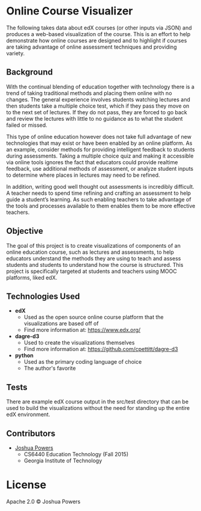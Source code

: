 # Online Course Visualizer
The following takes data about edX courses (or other inputs via JSON) and produces a web-based
visualization of the course. This is an effort to help demonstrate how online courses are designed
and to highlight if courses are taking advantage of online assessment techniques and providing
variety.

## Background
With the continual blending of education together with technology there is a trend of taking traditional methods and placing them online with no changes. The general experience involves students watching lectures and then students take a multiple choice test, which if they pass they move on to the next set of lectures. If they do not pass, they are forced to go back and review the lectures with little to no guidance as to what the student failed or missed.

This type of online education however does not take full advantage of new technologies that may exist or have been enabled by an online platform. As an example, consider methods for providing intelligent feedback to students during assessments. Taking a multiple choice quiz and making it accessible via online tools ignores the fact that educators could provide realtime feedback, use additional methods of assessment, or analyze student inputs to determine where places in lectures may need to be refined.

In addition, writing good well thought out assessments is incredibly difficult. A teacher needs to spend time refining and crafting an assessment to help guide a student’s learning. As such enabling teachers to take advantage of the tools and processes available to them enables them to be more effective teachers.

## Objective
The goal of this project is to create visualizations of components of an online education course, such as lectures and assessments, to help educators understand the methods they are using to teach and assess students and students to understand how the course is structured. This project is specifically targeted at students and teachers using MOOC platforms, liked edX.

## Technologies Used
* **edX**
  * Used as the open source online course platform that the visualizations are based off of
  * Find more information at: https://www.edx.org/
* **dagre-d3**
  * Used to create the visualizations themselves
  * Find more information at: https://github.com/cpettitt/dagre-d3
* **python**
  * Used as the primary coding language of choice
  * The author's favorite

## Tests
There are example edX course output in the src/test directory that can be used to build the
visualizations without the need for standing up the entire edX environment.

## Contributors
* [Joshua Powers](http://powersj.github.io/)
  * CS6440 Education Technology (Fall 2015)
  * Georgia Institute of Technology

# License
Apache 2.0 &copy; Joshua Powers
